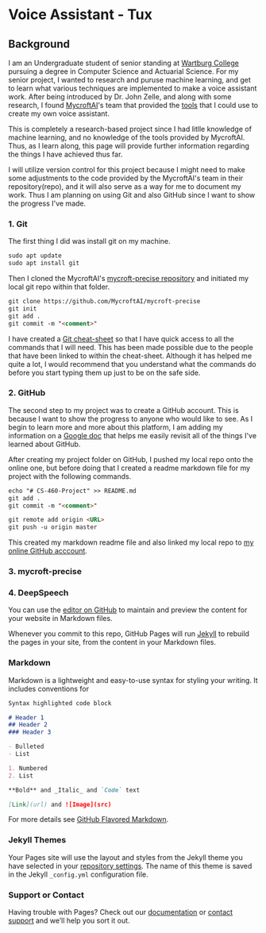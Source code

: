 # Voice Assistant - Tux

## Background

I am an Undergraduate student of senior standing at [Wartburg College](https://www.wartburg.edu/) pursuing a degree in Computer Science and Actuarial Science. For my senior project, I wanted to research and puruse machine learning, and get to learn what various techniques are implemented to make a voice assistant work. After being introduced by Dr. John Zelle, and along with some research, I found [MycroftAI](https://mycroft.ai/)'s team that provided the [tools](https://github.com/MycroftAI) that I could use to create my own voice assistant. 

This is completely a research-based project since I had litlle knowledge of machine learning, and no knowledge of the tools provided by MycroftAI. Thus, as I learn along, this page will provide further information regarding the things I have achieved thus far. 

I will utilize version control for this project because I might need to make some adjustments to the code provided by the MycroftAI's team in their repository(repo), and it will also serve as a way for me to document my work. Thus I am planning on using Git and also GitHub since I want to show the progress I've made.

### 1. Git

The first thing I did was install git on my machine. 

```markdown
sudo apt update
sudo apt install git
```

Then I cloned the MycroftAI's [mycroft-precise repository](https://github.com/MycroftAI/mycroft-precise) and initiated my local git repo within that folder.

```markdown
git clone https://github.com/MycroftAI/mycroft-precise
git init
git add .
git commit -m "<comment>"
```

I have created a [Git cheat-sheet](https://docs.google.com/document/d/1N3ToWxiGmmR6QWdNF1TplYEpfsYLyMqc2AeIdb_Q4dg/edit?usp=sharing) so that I have quick access to all the commands that I will need. This has been made possible due to the people that have been linked to within the cheat-sheet. Although it has helped me quite a lot, I would recommend that you understand what the commands do before you start typing them up just to be on the safe side.

### 2. GitHub

The second step to my project was to create a GitHub account. This is because I want to show the progress to anyone who would like to see. As I begin to learn more and more about this platform, I am adding my information on a [Google doc](https://docs.google.com/document/d/1N3ToWxiGmmR6QWdNF1TplYEpfsYLyMqc2AeIdb_Q4dg/edit?usp=sharing) that helps me easily revisit all of the things I've learned about GitHub.

After creating my project folder on GitHub, I pushed my local repo onto the online one, but before doing that I created a readme markdown file for my project with the following commands.

```markdown
echo "# CS-460-Project" >> README.md
git add .
git commit -m "<comment>"

git remote add origin <URL>
git push -u origin master
```

This created my markdown readme file and also linked my local repo to [my online GitHub acccount](https://github.com/shahzeb-jadoon/CS-460-Project).

### 3. mycroft-precise



### 4. DeepSpeech

You can use the [editor on GitHub](https://github.com/shahzeb-jadoon/CS-460-Project/edit/master/README.md) to maintain and preview the content for your website in Markdown files.

Whenever you commit to this repo, GitHub Pages will run [Jekyll](https://jekyllrb.com/) to rebuild the pages in your site, from the content in your Markdown files.

### Markdown

Markdown is a lightweight and easy-to-use syntax for styling your writing. It includes conventions for

```markdown
Syntax highlighted code block

# Header 1
## Header 2
### Header 3

- Bulleted
- List

1. Numbered
2. List

**Bold** and _Italic_ and `Code` text

[Link](url) and ![Image](src)
```

For more details see [GitHub Flavored Markdown](https://guides.github.com/features/mastering-markdown/).

### Jekyll Themes

Your Pages site will use the layout and styles from the Jekyll theme you have selected in your [repository settings](https://github.com/shahzeb-jadoon/mycroft-project/settings). The name of this theme is saved in the Jekyll `_config.yml` configuration file.

### Support or Contact

Having trouble with Pages? Check out our [documentation](https://help.github.com/categories/github-pages-basics/) or [contact support](https://github.com/contact) and we’ll help you sort it out.

